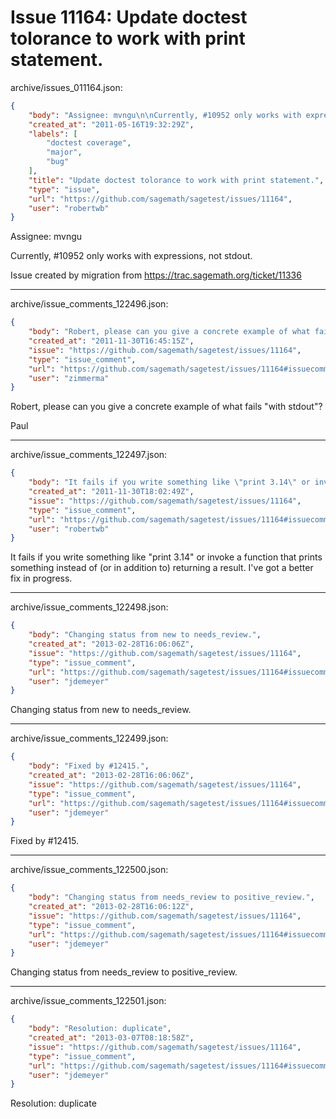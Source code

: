 # Issue 11164: Update doctest tolorance to work with print statement.

archive/issues_011164.json:
```json
{
    "body": "Assignee: mvngu\n\nCurrently, #10952 only works with expressions, not stdout. \n\nIssue created by migration from https://trac.sagemath.org/ticket/11336\n\n",
    "created_at": "2011-05-16T19:32:29Z",
    "labels": [
        "doctest coverage",
        "major",
        "bug"
    ],
    "title": "Update doctest tolorance to work with print statement.",
    "type": "issue",
    "url": "https://github.com/sagemath/sagetest/issues/11164",
    "user": "robertwb"
}
```
Assignee: mvngu

Currently, #10952 only works with expressions, not stdout. 

Issue created by migration from https://trac.sagemath.org/ticket/11336





---

archive/issue_comments_122496.json:
```json
{
    "body": "Robert, please can you give a concrete example of what fails \"with stdout\"?\n\nPaul",
    "created_at": "2011-11-30T16:45:15Z",
    "issue": "https://github.com/sagemath/sagetest/issues/11164",
    "type": "issue_comment",
    "url": "https://github.com/sagemath/sagetest/issues/11164#issuecomment-122496",
    "user": "zimmerma"
}
```

Robert, please can you give a concrete example of what fails "with stdout"?

Paul



---

archive/issue_comments_122497.json:
```json
{
    "body": "It fails if you write something like \"print 3.14\" or invoke a function that prints something instead of (or in addition to) returning a result. I've got a better fix in progress.",
    "created_at": "2011-11-30T18:02:49Z",
    "issue": "https://github.com/sagemath/sagetest/issues/11164",
    "type": "issue_comment",
    "url": "https://github.com/sagemath/sagetest/issues/11164#issuecomment-122497",
    "user": "robertwb"
}
```

It fails if you write something like "print 3.14" or invoke a function that prints something instead of (or in addition to) returning a result. I've got a better fix in progress.



---

archive/issue_comments_122498.json:
```json
{
    "body": "Changing status from new to needs_review.",
    "created_at": "2013-02-28T16:06:06Z",
    "issue": "https://github.com/sagemath/sagetest/issues/11164",
    "type": "issue_comment",
    "url": "https://github.com/sagemath/sagetest/issues/11164#issuecomment-122498",
    "user": "jdemeyer"
}
```

Changing status from new to needs_review.



---

archive/issue_comments_122499.json:
```json
{
    "body": "Fixed by #12415.",
    "created_at": "2013-02-28T16:06:06Z",
    "issue": "https://github.com/sagemath/sagetest/issues/11164",
    "type": "issue_comment",
    "url": "https://github.com/sagemath/sagetest/issues/11164#issuecomment-122499",
    "user": "jdemeyer"
}
```

Fixed by #12415.



---

archive/issue_comments_122500.json:
```json
{
    "body": "Changing status from needs_review to positive_review.",
    "created_at": "2013-02-28T16:06:12Z",
    "issue": "https://github.com/sagemath/sagetest/issues/11164",
    "type": "issue_comment",
    "url": "https://github.com/sagemath/sagetest/issues/11164#issuecomment-122500",
    "user": "jdemeyer"
}
```

Changing status from needs_review to positive_review.



---

archive/issue_comments_122501.json:
```json
{
    "body": "Resolution: duplicate",
    "created_at": "2013-03-07T08:18:58Z",
    "issue": "https://github.com/sagemath/sagetest/issues/11164",
    "type": "issue_comment",
    "url": "https://github.com/sagemath/sagetest/issues/11164#issuecomment-122501",
    "user": "jdemeyer"
}
```

Resolution: duplicate
